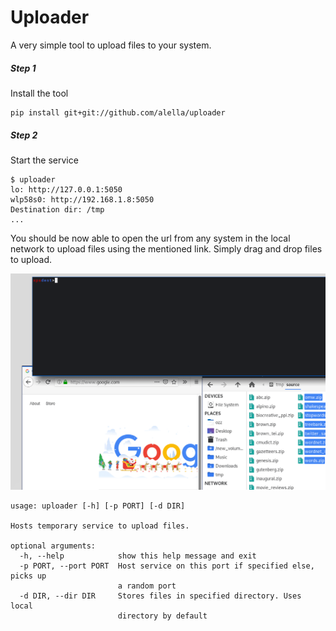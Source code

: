 Uploader
========

A very simple tool to upload files to your system.

##### Step 1
Install the tool
```
pip install git+git://github.com/alella/uploader
```

##### Step 2
Start the service
```
$ uploader
lo: http://127.0.0.1:5050
wlp58s0: http://192.168.1.8:5050
Destination dir: /tmp
...
```
You should be now able to open the url from any system in the local network to upload files using the mentioned link. Simply drag and drop files to upload.

![](https://raw.githubusercontent.com/alella/uploader/master/demo.gif)


```
usage: uploader [-h] [-p PORT] [-d DIR]

Hosts temporary service to upload files.

optional arguments:
  -h, --help            show this help message and exit
  -p PORT, --port PORT  Host service on this port if specified else, picks up
                        a random port
  -d DIR, --dir DIR     Stores files in specified directory. Uses local
                        directory by default
```
